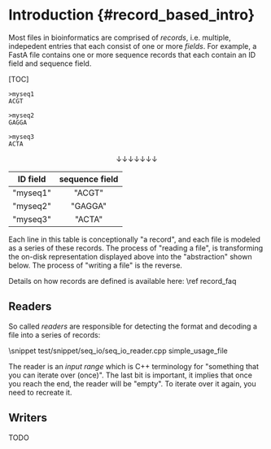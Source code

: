 # Introduction {#record_based_intro}

Most files in bioinformatics are comprised of *records*, i.e. multiple, indepedent entries that each consist of one or
more *fields*.
For example, a FastA file contains one or more sequence records that each contain an ID field and sequence field.

[TOC]

```
>myseq1
ACGT

>myseq2
GAGGA

>myseq3
ACTA
```

<center>
↓↓↓↓↓↓↓
</center>


| ID field   | sequence field |
|:----------:|:--------------:|
| "myseq1"   | "ACGT"         |
| "myseq2"   | "GAGGA"        |
| "myseq3"   | "ACTA"         |

Each line in this table is conceptionally "a record", and each file is modeled as a series of these records.
The process of "reading a file", is transforming the on-disk representation displayed above into the "abstraction" shown below.
The process of "writing a file" is the reverse.

Details on how records are defined is available here: \ref record_faq

## Readers

So called *readers* are responsible for detecting the format and decoding a file into a series of records:

\snippet test/snippet/seq_io/seq_io_reader.cpp simple_usage_file

The reader is an *input range* which is C++ terminology for "something that you can iterate over (once)".
The last bit is important, it implies that once you reach the end, the reader will be "empty". To iterate over it again, you need to recreate it.

<!-- Details on how readers are defined is available here: \ref reader_writer_faq -->

## Writers

TODO
